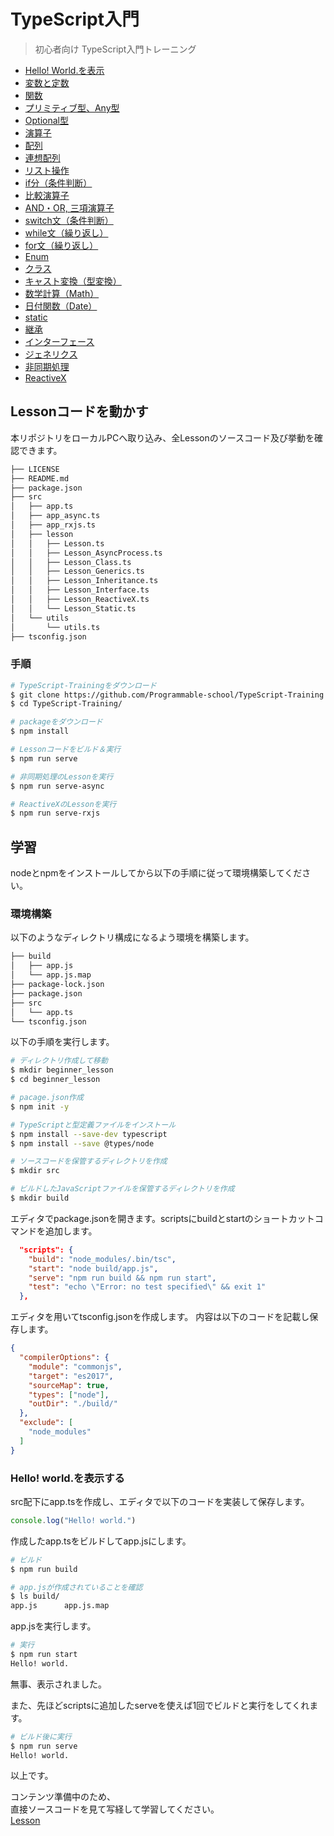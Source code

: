 # TypeScript入門

> 初心者向け TypeScript入門トレーニング

- [Hello! World.を表示](https://github.com/Programmable-school/TypeScript-Training/blob/master/src/lesson/Lesson_HelloWorld.ts)
- [変数と定数](https://github.com/Programmable-school/TypeScript-Training/blob/master/src/lesson/Lesson_LetConst.ts)
- [関数](https://github.com/Programmable-school/TypeScript-Training/blob/master/src/lesson/Lesson_Function.ts)
- [プリミティブ型、Any型](https://github.com/Programmable-school/TypeScript-Training/blob/master/src/lesson/Lesson_PriAny.ts)
- [Optional型](https://github.com/Programmable-school/TypeScript-Training/blob/master/src/lesson/Lesson_Optional.ts)
- [演算子](https://github.com/Programmable-school/TypeScript-Training/blob/master/src/lesson/Lesson_Calc.ts)
- [配列](https://github.com/Programmable-school/TypeScript-Training/blob/master/src/lesson/Lesson_Array.ts)
- [連想配列](https://github.com/Programmable-school/TypeScript-Training/blob/master/src/lesson/Lesson_AssociativeArray.ts)
- [リスト操作](https://github.com/Programmable-school/TypeScript-Training/blob/master/src/lesson/Lesson_ListOperation.ts)
- [if分（条件判断）](https://github.com/Programmable-school/TypeScript-Training/blob/master/src/lesson/Lesson_If.ts)
- [比較演算子](https://github.com/Programmable-school/TypeScript-Training/blob/master/src/lesson/Lesson_Compare.ts)
- [AND・OR, 三項演算子](https://github.com/Programmable-school/TypeScript-Training/blob/master/src/lesson/Lesson_AndOr.ts)
- [switch文（条件判断）](https://github.com/Programmable-school/TypeScript-Training/blob/master/src/lesson/Lesson_Switch.ts)
- [while文（繰り返し）](https://github.com/Programmable-school/TypeScript-Training/blob/master/src/lesson/Lesson_While.ts)
- [for文（繰り返し）](https://github.com/Programmable-school/TypeScript-Training/blob/master/src/lesson/Lesson_For.ts)
- [Enum](https://github.com/Programmable-school/TypeScript-Training/blob/master/src/lesson/Lesson_Enum.ts)
- [クラス ](https://github.com/Programmable-school/TypeScript-Training/blob/master/src/lesson/Lesson_Class.ts)
- [キャスト変換（型変換）](https://github.com/Programmable-school/TypeScript-Training/blob/master/src/lesson/Lesson_Cast.ts)
- [数学計算（Math）](https://github.com/Programmable-school/TypeScript-Training/blob/master/src/lesson/Lesson_Math.ts)
- [日付関数（Date）](https://github.com/Programmable-school/TypeScript-Training/blob/master/src/lesson/Lesson_Date.ts)
- [static](https://github.com/Programmable-school/TypeScript-Training/blob/master/src/lesson/Lesson_Static.ts)
- [継承](https://github.com/Programmable-school/TypeScript-Training/blob/master/src/lesson/Lesson_Inheritance.ts)
- [インターフェース](https://github.com/Programmable-school/TypeScript-Training/blob/master/src/lesson/Lesson_Interface.ts)
- [ジェネリクス](https://github.com/Programmable-school/TypeScript-Training/blob/master/src/lesson/Lesson_Generics.ts)
- [非同期処理](https://github.com/Programmable-school/TypeScript-Training/blob/master/src/lesson/Lesson_AsyncProcess.ts)
- [ReactiveX](https://github.com/Programmable-school/TypeScript-Training/blob/master/src/lesson/Lesson_ReactiveX.ts)

## Lessonコードを動かす
本リポジトリをローカルPCへ取り込み、全Lessonのソースコード及び挙動を確認できます。
```bash
├── LICENSE
├── README.md
├── package.json
├── src
│   ├── app.ts
│   ├── app_async.ts
│   ├── app_rxjs.ts
│   ├── lesson
│   │   ├── Lesson.ts
│   │   ├── Lesson_AsyncProcess.ts
│   │   ├── Lesson_Class.ts
│   │   ├── Lesson_Generics.ts
│   │   ├── Lesson_Inheritance.ts
│   │   ├── Lesson_Interface.ts
│   │   ├── Lesson_ReactiveX.ts
│   │   └── Lesson_Static.ts
│   └── utils
│       └── utils.ts
├── tsconfig.json
```

### 手順
```bash
# TypeScript-Trainingをダウンロード
$ git clone https://github.com/Programmable-school/TypeScript-Training.git
$ cd TypeScript-Training/

# packageをダウンロード
$ npm install

# Lessonコードをビルド＆実行
$ npm run serve

# 非同期処理のLessonを実行
$ npm run serve-async

# ReactiveXのLessonを実行
$ npm run serve-rxjs
```

## 学習
nodeとnpmをインストールしてから以下の手順に従って環境構築してください。

### 環境構築
以下のようなディレクトリ構成になるよう環境を構築します。
```bash
├── build
│   ├── app.js
│   └── app.js.map
├── package-lock.json
├── package.json
├── src
│   └── app.ts
└── tsconfig.json
```

以下の手順を実行します。
```bash
# ディレクトリ作成して移動
$ mkdir beginner_lesson
$ cd beginner_lesson

# pacage.json作成
$ npm init -y

# TypeScriptと型定義ファイルをインストール
$ npm install --save-dev typescript
$ npm install --save @types/node

# ソースコードを保管するディレクトリを作成
$ mkdir src

# ビルドしたJavaScriptファイルを保管するディレクトリを作成
$ mkdir build
```
エディタでpackage.jsonを開きます。scriptsにbuildとstartのショートカットコマンドを追加します。
```json
  "scripts": {
    "build": "node_modules/.bin/tsc",
    "start": "node build/app.js",
    "serve": "npm run build && npm run start",
    "test": "echo \"Error: no test specified\" && exit 1"
  },
```

エディタを用いてtsconfig.jsonを作成します。
内容は以下のコードを記載し保存します。
```json
{
  "compilerOptions": {
    "module": "commonjs",
    "target": "es2017",
    "sourceMap": true,
    "types": ["node"],
    "outDir": "./build/"
  },
  "exclude": [
    "node_modules"
  ]
}
```

### Hello! world.を表示する
src配下にapp.tsを作成し、エディタで以下のコードを実装して保存します。
```typescript
console.log("Hello! world.")
```

作成したapp.tsをビルドしてapp.jsにします。
```bash
# ビルド
$ npm run build

# app.jsが作成されていることを確認
$ ls build/
app.js		app.js.map
```

app.jsを実行します。
```bash
# 実行
$ npm run start
Hello! world.
```
無事、表示されました。

また、先ほどscriptsに追加したserveを使えば1回でビルドと実行をしてくれます。
```bash
# ビルド後に実行
$ npm run serve
Hello! world.
```

以上です。<br>

コンテンツ準備中のため、<br>
直接ソースコードを見て写経して学習してください。<br>
[Lesson](https://github.com/Programmable-school/TypeScript-Training/tree/master/src/lesson)<br>

